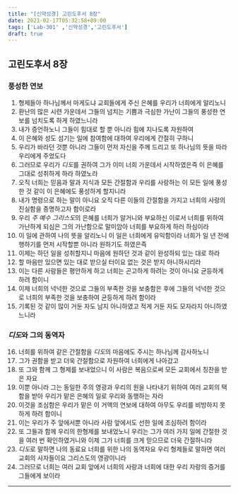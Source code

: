 ```yaml
---
title: "[신약성경] 고린도후서 8장"
date: 2021-02-17T05:32:58+09:00
tags: ['Lab-301' ,'신약성경','고린도후서']
draft: true
---
```

## 고린도후서 8장
### 풍성한 연보
1. 형제들아 하나님께서 마게도냐 교회들에게 주신 은혜를 우리가 너희에게 알리노니
2. 환난의 많은 시련 가운데서 그들의 넘치는 기쁨과 극심한 가난이 그들의 풍성한 연보를 넘치도록 하게 하였느니라
3. 내가 증언하노니 그들이 힘대로 할 뿐 아니라 힘에 지나도록 자원하여
4. 이 은혜와 성도 섬기는 일에 참여함에 대하여 우리에게 간절히 구하니
5. 우리가 바라던 것뿐 아니라 그들이 먼저 자신을 주께 드리고 또 하나님의 뜻을 따라 우리에게 주었도다
6. 그러므로 우리가 *디도*를 권하여 그가 이미 너희 가운데서 시작하였은즉 이 은혜를 그대로 성취하게 하라 하였노라
7. 오직 너희는 믿음과 말과 지식과 모든 간절함과 우리를 사랑하는 이 모든 일에 풍성한 것 같이 이 은혜에도 풍성하게 할지니라
8. 내가 명령으로 하는 말이 아니요 오직 다른 이들의 간절함을 가지고 너희의 사랑의 진실함을 증명하고자 함이로라
9. 우리 *주 *예수* 그리스도*의 은혜를 너희가 알거니와 부요하신 이로서 너희를 위하여 가난하게 되심은 그의 가난함으로 말미암아 너희를 부요하게 하러 하심이라
10. 이 일에 관하여 나의 뜻을 알리노니 이 일은 너희에게 유익함이라 너희가 일 년 전에 행하기를 먼저 시작할뿐 아니라 원하기도 하였은즉
11. 이제는 하던 일을 성취할지니 마음에 원하던 것과 같이 완성하되 있는 대로 하라
12. 할 마음만 있으면 있는 대로 받으실 터이요 없는 것은 받지 아니하시리라
13. 이는 다른 사람들은 평안하게 하고 너희는 곤고하게 하려는 것이 아니요 균등하게 하려 함이니
14. 이제 너희의 넉넉한 것으로 그들의 부족한 것을 보충함은 후에 그들의 넉넉한 것으로 너희의 부족한 것을 보충하여 균등하게 하려 함이라
15. 기록된 것 같이 많이 거둔 자도 남지 아니하였고 적게 거둔 자도 모자라지 아니하였느니라
### *디도*와 그의 동역자
16. 너희를 위하여 같은 간절함을 *디도*의 마음에도 주시는 하나님께 감사하노니
17. 그가 권함을 받고 더욱 간절함으로 자원하여 너희에게 나아갔고
18. 또 그와 함께 그 형제를 보내었으니 이 사람은 복음으로써 모든 교회에서 칭찬을 받은 자요
19. 이뿐 아니라 그는 동일한 주의 영광과 우리의 원을 나타내기 위하여 여러 교회의 택함을 받아 우리가 맡은 은혜의 일로 우리와 동행하는 자라
20. 이것을 조심함은 우리가 맡은 이 거액의 연보에 대하여 아무도 우리를 비방하지 못하게 하려 함이니
21. 이는 우리가 주 앞에서뿐 아니라 사람 앞에서도 선한 일에 조심하려 함이라
22. 또 그들과 함께 우리의 한형제를 보내었노니 우리는 그가 여러 가지 일에 간절한 것을 여러 번 확인하였거니와 이제 그가 너희를 크게 믿으므로 더욱 간절하니라
23. *디도*로 말하면 나의 동료요 너희를 위한 나의 동역자요 우리 형제들로 말하면 여러 교회의 사자들이요 그리스도의 영광이니라
24. 그러므로 너희는 여러 교회 앞에서 너희의 사랑과 너희에 대한 우리 자랑의 증거를 그들에게 보이라
***


